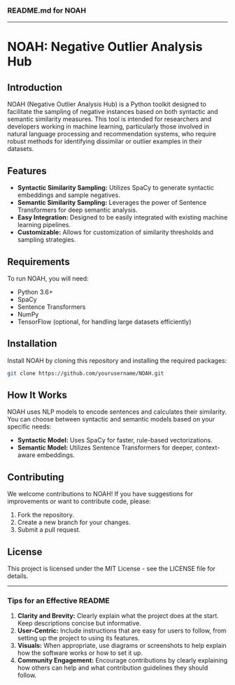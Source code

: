 ### README.md for NOAH

---

# NOAH: Negative Outlier Analysis Hub

## Introduction
NOAH (Negative Outlier Analysis Hub) is a Python toolkit designed to facilitate the sampling of negative instances based on both syntactic and semantic similarity measures. This tool is intended for researchers and developers working in machine learning, particularly those involved in natural language processing and recommendation systems, who require robust methods for identifying dissimilar or outlier examples in their datasets.

## Features
- **Syntactic Similarity Sampling:** Utilizes SpaCy to generate syntactic embeddings and sample negatives.
- **Semantic Similarity Sampling:** Leverages the power of Sentence Transformers for deep semantic analysis.
- **Easy Integration:** Designed to be easily integrated with existing machine learning pipelines.
- **Customizable:** Allows for customization of similarity thresholds and sampling strategies.

## Requirements
To run NOAH, you will need:
- Python 3.6+
- SpaCy
- Sentence Transformers
- NumPy
- TensorFlow (optional, for handling large datasets efficiently)

## Installation
Install NOAH by cloning this repository and installing the required packages:
```bash
git clone https://github.com/yourusername/NOAH.git

```

## How It Works
NOAH uses NLP models to encode sentences and calculates their similarity. You can choose between syntactic and semantic models based on your specific needs:
- **Syntactic Model:** Uses SpaCy for faster, rule-based vectorizations.
- **Semantic Model:** Utilizes Sentence Transformers for deeper, context-aware embeddings.

## Contributing
We welcome contributions to NOAH! If you have suggestions for improvements or want to contribute code, please:
1. Fork the repository.
2. Create a new branch for your changes.
3. Submit a pull request.

## License
This project is licensed under the MIT License - see the LICENSE file for details.

---

### Tips for an Effective README
1. **Clarity and Brevity:** Clearly explain what the project does at the start. Keep descriptions concise but informative.
2. **User-Centric:** Include instructions that are easy for users to follow, from setting up the project to using its features.
3. **Visuals:** When appropriate, use diagrams or screenshots to help explain how the software works or how to set it up.
4. **Community Engagement:** Encourage contributions by clearly explaining how others can help and what contribution guidelines they should follow.
